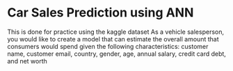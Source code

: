 # Car Sales Prediction using ANN

This is done for practice using the kaggle dataset
As a vehicle salesperson, you would like to create a model that can estimate the overall amount that consumers would spend given the following characteristics: customer name, customer email, country, gender, age, annual salary, credit card debt, and net worth
